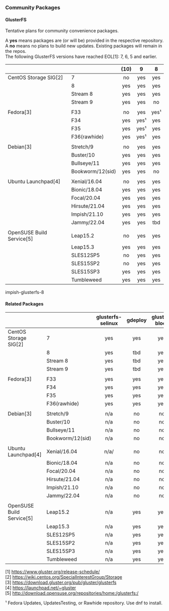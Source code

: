 ### Community Packages

#### GlusterFS

Tentative plans for community convenience packages.

A **yes** means packages are (or will be) provided in the respective repository.  
A **no** means no plans to build new updates. Existing packages will remain in the repos.  
The following GlusterFS versions have reached EOL[1]: 7, 6, 5 and earlier.

|              |                |    (10)   |     9     |     8     |
|--------------|----------------|:---------:|:---------:|:---------:|
|CentOS Storage SIG[2]|7        |     no    |    yes    |    yes    |
|              |8               |    yes    |    yes    |    yes    |
|              |Stream 8        |    yes    |    yes    |    yes    |
|              |Stream 9        |    yes    |    yes    |     no    |
|              |                |           |           |           |
|Fedora[3]     |F33             |     no    |    yes    |    yes¹   |
|              |F34             |    yes    |    yes¹   |    yes    |
|              |F35             |    yes    |    yes¹   |    yes    |
|              |F36(rawhide)    |    yes    |    yes¹   |    yes    |
|              |                |           |           |           |
|Debian[3]     |Stretch/9       |     no    |    yes    |    yes    |
|              |Buster/10       |    yes    |    yes    |    yes    |
|              |Bullseye/11     |    yes    |    yes    |    yes    |
|              |Bookworm/12(sid)|    yes    |    yes    |     no    |
|              |                |           |           |           |
|Ubuntu Launchpad[4]|Xenial/16.04    |     no    |    yes    |    yes    |
|              |Bionic/18.04    |    yes    |    yes    |    yes    |
|              |Focal/20.04     |    yes    |    yes    |    yes    |
|              |Hirsute/21.04   |    yes    |    yes    |    yes    |
|              |Impish/21.10    |    yes    |    yes    |    yes    |
|              |Jammy/22.04     |    yes    |    yes    |    tbd    |
|              |                |           |           |           |
|OpenSUSE Build Service[5]|Leap15.2        |      no    |     yes    |    yes    |
|              |Leap15.3        |    yes    |    yes    |    yes    |
|              |SLES12SP5       |     no    |    yes    |    yes    |
|              |SLES15SP2       |     no    |    yes    |    yes    |
|              |SLES15SP3       |    yes    |    yes    |    yes    |
|              |Tumbleweed      |    yes    |    yes    |    yes    |
impish-glusterfs-8
#### Related Packages

|              |                | glusterfs-selinux | gdeploy | gluster-block | glusterfs-coreutils | nfs-ganesha | Samba |
|--------------|----------------|:-----------------:|:-------:|:-------------:|:-------------------:|:-----------:|:-----:|
|CentOS Storage SIG[2]|7        |         yes       |   yes   |      yes      |        yes          |     yes     |  yes  |
|              |8               |         yes       |   tbd   |      yes      |        yes          |     yes     |  yes  |
|              |Stream 8        |         yes       |   tbd   |      yes      |        yes          |     yes     |  yes  |
|              |Stream 9        |         yes       |   tbd   |      yes      |        yes          |     yes     |  yes  |
|              |                |                   |         |               |                     |             |       |
|Fedora[3]     |F33             |         yes       |   yes   |      yes      |        yes          |     yes     |   ?   |
|              |F34             |         yes       |   yes   |      yes      |        yes          |     yes     |   ?   |
|              |F35             |         yes       |   yes   |      yes      |        yes          |     yes     |   ?   |
|              |F36(rawhide)    |         yes       |   yes   |      yes      |        yes          |     yes     |   ?   |
|              |                |                   |         |               |                     |             |       |
|Debian[3]     |Stretch/9       |         n/a       |   no    |      no       |        yes          |     yes     |   ?   |
|              |Buster/10       |         n/a       |   no    |      no       |        yes          |     yes     |   ?   |
|              |Bullseye/11     |         n/a       |   no    |      no       |        yes          |     yes     |   ?   |
|              |Bookworm/12(sid)|         n/a       |   no    |      no       |        yes          |     yes     |   ?   |
|              |                |                   |         |               |                     |             |       |
|Ubuntu Launchpad[4]|Xenial/16.04    |         n/a/      |   no    |      no       |        yes          |     yes     |   ?   |
|              |Bionic/18.04    |         n/a       |   no    |      no       |        yes          |     yes     |   ?   |
|              |Focal/20.04     |         n/a       |   no    |      no       |        yes          |     yes     |   ?   |
|              |Hirsute/21.04   |         n/a       |   no    |      no       |        yes          |     yes     |   ?   |
|              |Impish/21.10    |         n/a       |   no    |      no       |        yes          |     yes     |   ?   |
|              |Jammy/22.04     |         n/a       |   no    |      no       |        yes          |     yes     |   ?   |
|              |                |                   |         |               |                     |             |       |
|OpenSUSE Build Service[5]|Leap15.2|          n/a      |   yes   |      yes      |        yes          |     yes     |   ?   |
|              |Leap15.3        |         n/a       |   yes   |      yes      |        yes          |     yes     |   ?   |
|              |SLES12SP5       |         n/a       |   yes   |      yes      |        yes          |     yes     |   ?   |
|              |SLES15SP2       |         n/a       |   yes   |      yes      |        yes          |     yes     |   ?   |
|              |SLES15SP3       |         n/a       |   yes   |      yes      |        yes          |     yes     |   ?   |
|              |Tumbleweed      |         n/a       |   yes   |      yes      |        yes          |     yes     |   ?   |



[1] <https://www.gluster.org/release-schedule/>  
[2] <https://wiki.centos.org/SpecialInterestGroup/Storage>  
[3] <https://download.gluster.org/pub/gluster/glusterfs>  
[4] <https://launchpad.net/~gluster>  
[5] <http://download.opensuse.org/repositories/home:/glusterfs:/>  

¹ Fedora Updates, UpdatesTesting, or Rawhide repository. Use dnf to install.  
